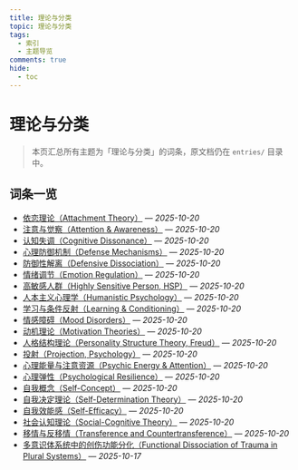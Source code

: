 ```yaml
---
title: 理论与分类
topic: 理论与分类
tags:
  - 索引
  - 主题导览
comments: true
hide:
  - toc
---
```


# 理论与分类

> 本页汇总所有主题为「理论与分类」的词条，原文档仍在 `entries/` 目录中。

## 词条一览

- [依恋理论（Attachment Theory）](Attachment-Theory.md) — *2025-10-20*
- [注意与觉察（Attention & Awareness）](Attention-Awareness.md) — *2025-10-20*
- [认知失调（Cognitive Dissonance）](Cognitive-Dissonance.md) — *2025-10-20*
- [心理防御机制（Defense Mechanisms）](Defense-Mechanisms.md) — *2025-10-20*
- [防御性解离（Defensive Dissociation）](Defensive-Dissociation.md) — *2025-10-20*
- [情绪调节（Emotion Regulation）](Emotion-Regulation.md) — *2025-10-20*
- [高敏感人群（Highly Sensitive Person, HSP）](Highly-Sensitive-Person.md) — *2025-10-20*
- [人本主义心理学（Humanistic Psychology）](Humanistic-Psychology.md) — *2025-10-20*
- [学习与条件反射（Learning & Conditioning）](Learning-Conditioning.md) — *2025-10-20*
- [情感障碍（Mood Disorders）](Mood-Disorders.md) — *2025-10-20*
- [动机理论（Motivation Theories）](Motivation-Theories.md) — *2025-10-20*
- [人格结构理论（Personality Structure Theory, Freud）](Personality-Structure-Theory.md) — *2025-10-20*
- [投射（Projection, Psychology）](Projection-Psychology.md) — *2025-10-20*
- [心理能量与注意资源（Psychic Energy & Attention）](Psychic-Energy-Attention.md) — *2025-10-20*
- [心理弹性（Psychological Resilience）](Psychological-Resilience.md) — *2025-10-20*
- [自我概念（Self-Concept）](Self-Concept.md) — *2025-10-20*
- [自我决定理论（Self-Determination Theory）](Self-Determination-Theory.md) — *2025-10-20*
- [自我效能感（Self-Efficacy）](Self-Efficacy.md) — *2025-10-20*
- [社会认知理论（Social-Cognitive Theory）](Social-Cognitive-Theory.md) — *2025-10-20*
- [移情与反移情（Transference and Countertransference）](Transference-Countertransference.md) — *2025-10-20*
- [多意识体系统中的创伤功能分化（Functional Dissociation of Trauma in Plural Systems）](Functional-Dissociation-of-Trauma-in-Plural-Systems.md) — *2025-10-17*
